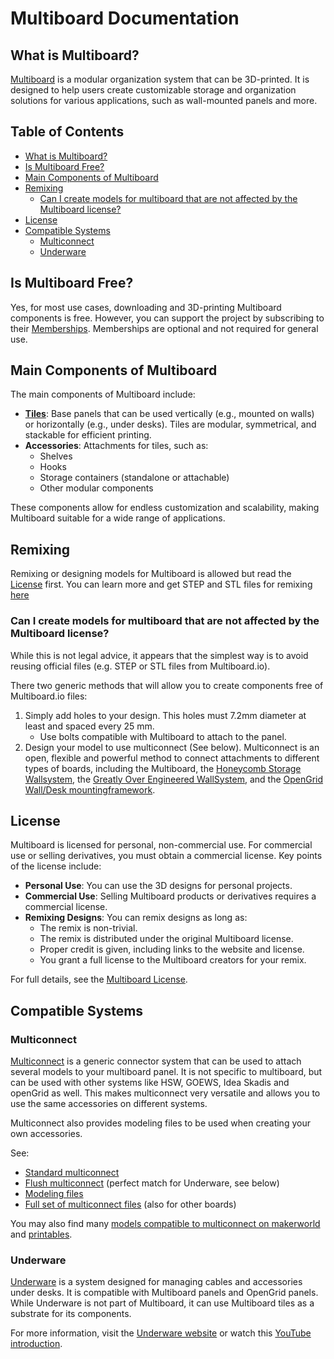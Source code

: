 # Multiboard Documentation <!-- omit from toc -->

## What is Multiboard?

[Multiboard](https://www.multiboard.io) is a modular organization system that can be 3D-printed. It is designed to help users create customizable storage and organization solutions for various applications, such as wall-mounted panels and more.

## Table of Contents <!-- omit from toc -->

- [What is Multiboard?](#what-is-multiboard)
- [Is Multiboard Free?](#is-multiboard-free)
- [Main Components of Multiboard](#main-components-of-multiboard)
- [Remixing](#remixing)
  - [Can I create models for multiboard that are not affected by the Multiboard license?](#can-i-create-models-for-multiboard-that-are-not-affected-by-the-multiboard-license)
- [License](#license)
- [Compatible Systems](#compatible-systems)
  - [Multiconnect](#multiconnect)
  - [Underware](#underware)

## Is Multiboard Free?

Yes, for most use cases, downloading and 3D-printing Multiboard components is free. However, you can support the project by subscribing to their [Memberships](https://www.multiboard.io/support). Memberships are optional and not required for general use.

## Main Components of Multiboard

The main components of Multiboard include:

- **[Tiles](./parts/tiles/README.md)**: Base panels that can be used vertically (e.g., mounted on walls) or horizontally (e.g., under desks). Tiles are modular, symmetrical, and stackable for efficient printing.
- **Accessories**: Attachments for tiles, such as:
  - Shelves
  - Hooks
  - Storage containers (standalone or attachable)
  - Other modular components

These components allow for endless customization and scalability, making Multiboard suitable for a wide range of applications.

## Remixing

Remixing or designing models for Multiboard is allowed but read the [License](#license) first. You can learn more and get STEP and STL files for remixing [here](https://www.multiboard.io/parts-library/remixing)

### Can I create models for multiboard that are not affected by the Multiboard license?

While this is not legal advice, it appears that the simplest way is to avoid reusing official files (e.g. STEP or STL files from Multiboard.io).

There two generic methods that will allow you to create components free of Multiboard.io files:

1. Simply add holes to your design. This holes must 7.2mm diameter at least and spaced every 25 mm.
   - Use bolts compatible with Multiboard  to attach to the panel.
2. Design your model to use multiconnect (See below). Multiconnect is an open, flexible and powerful method to connect attachments to different types of boards, including the Multiboard, the [Honeycomb Storage Wallsystem](https://www.printables.com/model/152592-honeycomb-storage-wall), the [Greatly Over Engineered WallSystem](https://www.printables.com/model/1090032-goews-greatly-over-engineered-wall-system), and the [OpenGrid Wall/Desk mountingframework](https://www.printables.com/model/1214361-opengrid-walldesk-mounting-framework-and-ecosystem).

## License

Multiboard is licensed for personal, non-commercial use. For commercial use or selling derivatives, you must obtain a commercial license. Key points of the license include:

- **Personal Use**: You can use the 3D designs for personal projects.
- **Commercial Use**: Selling Multiboard products or derivatives requires a commercial license.
- **Remixing Designs**: You can remix designs as long as:
  - The remix is non-trivial.
  - The remix is distributed under the original Multiboard license.
  - Proper credit is given, including links to the website and license.
  - You grant a full license to the Multiboard creators for your remix.

For full details, see the [Multiboard License](https://www.multiboard.io/license).

## Compatible Systems

### Multiconnect

[Multiconnect](https://makerworld.com/en/models/790825-multiconnect-generic-connector-for-multiboard-v2#profileId-735507) is a generic connector system that can be used to attach several models to your multiboard panel. It is not specific to multiboard, but
can be used with other systems like HSW, GOEWS, Idea Skadis and openGrid as well. This makes multiconnect very versatile and allows you to use the
same accessories on different systems.

Multiconnect also provides modeling files to be used when creating your own accessories.

See:

- [Standard multiconnect](https://makerworld.com/en/models/790825-multiconnect-generic-connector-for-multiboard-v2)
- [Flush multiconnect](https://makerworld.com/en/models/1026736-flush-multiconnect-generic-multiboard-connector) (perfect match for Underware, see below)
- [Modeling files](https://makerworld.com/en/models/645768-multiconnect-v2-modeling-files)
- [Full set of multiconnect files](https://makerworld.com/en/collections/3718428-multiconnect-base-models) (also for other boards)

You may also find many [models compatible to multiconnect on makerworld](https://makerworld.com/en/search/models?keyword=multiconnect) and
[printables](https://www.printables.com/search/models?ctx=models&q=tag:multiconnect).

### Underware

[Underware](https://handsonkatie.com/) is a system designed for managing cables and accessories under desks. It is compatible with Multiboard panels and OpenGrid panels. While Underware is not part of Multiboard, it can use Multiboard tiles as a substrate for its components.

For more information, visit the [Underware website](https://handsonkatie.com/underware-2-0-the-made-to-measure-collection/) or watch this [YouTube introduction](https://youtu.be/0TT96b98YZY?si=h9rA366Ah8JBA7CJ).